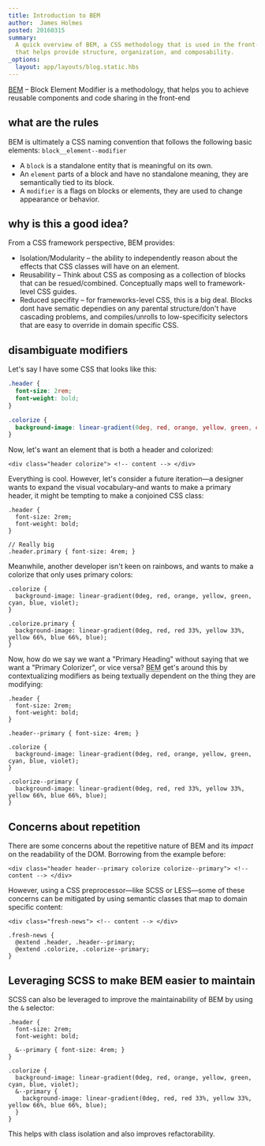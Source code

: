```yaml
---
title: Introduction to BEM
author:  James Holmes
posted: 20160315
summary:
  A quick overview of BEM, a CSS methodology that is used in the front-end for framework layers
  that helps provide structure, organization, and composability.
_options:
  layout: app/layouts/blog.static.hbs
---
```


[BEM](http://getbem.com/) &ndash; Block Element Modifier is a methodology, that helps you to achieve reusable components and code sharing in the front-end

## what are the rules

BEM is ultimately a CSS naming convention that follows the following basic elements: `block__element--modifier`

* A `block` is a standalone entity that is meaningful on its own.
* An `element` parts of a block and have no standalone meaning, they are semantically tied to its block.
* A `modifier` is a flags on blocks or elements, they are used to change appearance or behavior.

## why is this a good idea?

From a CSS framework perspective, BEM provides:

* Isolation/Modularity &ndash; the ability to independently reason about the effects that CSS classes will have on an element.
* Reusability &ndash; Think about CSS as composing as a collection of blocks that can be resued/combined. Conceptually maps well to framework-level CSS guides.
* Reduced specifity &ndash; for frameworks-level CSS, this is a big deal. Blocks dont have sematic dependies on any parental structure/don't have cascading problems, and compiles/unrolls to low-specificity selectors that are easy to override in domain specific CSS.

## disambiguate modifiers

Let's say I have some CSS that looks like this:

```css
.header {
  font-size: 2rem;
  font-weight: bold;
}

.colorize {
  background-image: linear-gradient(0deg, red, orange, yellow, green, cyan, blue, violet);
}
```

Now, let's want an element that is both a header and colorized:

```
<div class="header colorize"> <!-- content --> </div>
```

Everything is cool. However, let's consider a future iteration&mdash;a designer wants to expand the visual vocabulary&ndash;and wants to make a primary header, it might be tempting to make a conjoined CSS class:

```
.header {
  font-size: 2rem;
  font-weight: bold;
}

// Really big
.header.primary { font-size: 4rem; }
```

Meanwhile, another developer isn't keen on rainbows, and wants to make a colorize that only uses primary colors:

```
.colorize {
  background-image: linear-gradient(0deg, red, orange, yellow, green, cyan, blue, violet);
}

.colorize.primary {
  background-image: linear-gradient(0deg, red, red 33%, yellow 33%, yellow 66%, blue 66%, blue);
}
```

Now, how do we say we want a "Primary Heading" without saying that we want a "Primary Colorizer", or vice versa? <abbr title="Block Element Modifier">BEM</abbr> get's around this by contextualizing modifiers as being textually dependent on the thing they are modifying:

```
.header {
  font-size: 2rem;
  font-weight: bold;
}

.header--primary { font-size: 4rem; }

.colorize {
  background-image: linear-gradient(0deg, red, orange, yellow, green, cyan, blue, violet);
}

.colorize--primary {
  background-image: linear-gradient(0deg, red, red 33%, yellow 33%, yellow 66%, blue 66%, blue);
}
```

## Concerns about repetition

There are some concerns about the repetitive nature of BEM and its *impact* on the readability of the DOM. Borrowing from the example before:

```
<div class="header header--primary colorize colorize--primary"> <!-- content --> </div>
```

However, using a CSS preprocessor&mdash;like SCSS or LESS&mdash;some of these concerns can be mitigated by using semantic classes that map to domain specific content:

```
<div class="fresh-news"> <!-- content --> </div>
```

```
.fresh-news {
  @extend .header, .header--primary;
  @extend .colorize, .colorize--primary;
}
```

## Leveraging SCSS to make BEM easier to maintain

SCSS can also be leveraged to improve the maintainability of BEM by using the `&` selector:

```
.header {
  font-size: 2rem;
  font-weight: bold;

  &--primary { font-size: 4rem; }
}

.colorize {
  background-image: linear-gradient(0deg, red, orange, yellow, green, cyan, blue, violet);
  &--primary {
    background-image: linear-gradient(0deg, red, red 33%, yellow 33%, yellow 66%, blue 66%, blue);
  }
}
```

This helps with class isolation and also improves refactorability.
